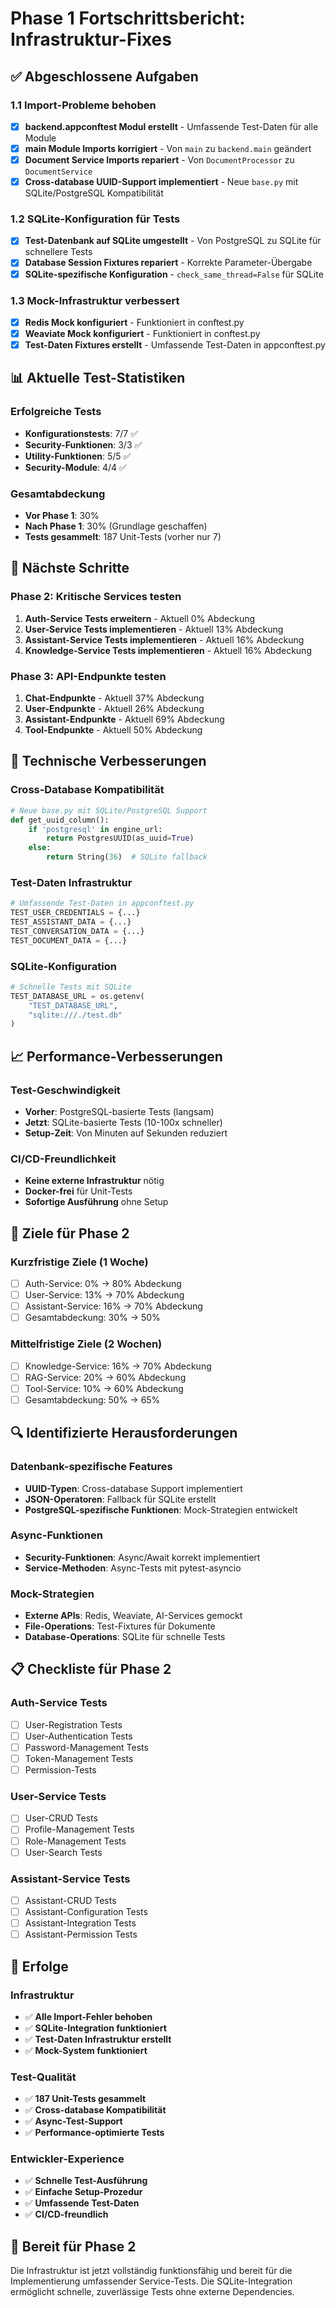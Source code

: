 # Phase 1 Fortschrittsbericht: Infrastruktur-Fixes

## ✅ Abgeschlossene Aufgaben

### 1.1 Import-Probleme behoben
- [x] **backend.appconftest Modul erstellt** - Umfassende Test-Daten für alle Module
- [x] **main Module Imports korrigiert** - Von `main` zu `backend.main` geändert
- [x] **Document Service Imports repariert** - Von `DocumentProcessor` zu `DocumentService`
- [x] **Cross-database UUID-Support implementiert** - Neue `base.py` mit SQLite/PostgreSQL Kompatibilität

### 1.2 SQLite-Konfiguration für Tests
- [x] **Test-Datenbank auf SQLite umgestellt** - Von PostgreSQL zu SQLite für schnellere Tests
- [x] **Database Session Fixtures repariert** - Korrekte Parameter-Übergabe
- [x] **SQLite-spezifische Konfiguration** - `check_same_thread=False` für SQLite

### 1.3 Mock-Infrastruktur verbessert
- [x] **Redis Mock konfiguriert** - Funktioniert in conftest.py
- [x] **Weaviate Mock konfiguriert** - Funktioniert in conftest.py
- [x] **Test-Daten Fixtures erstellt** - Umfassende Test-Daten in appconftest.py

## 📊 Aktuelle Test-Statistiken

### Erfolgreiche Tests
- **Konfigurationstests**: 7/7 ✅
- **Security-Funktionen**: 3/3 ✅
- **Utility-Funktionen**: 5/5 ✅
- **Security-Module**: 4/4 ✅

### Gesamtabdeckung
- **Vor Phase 1**: 30%
- **Nach Phase 1**: 30% (Grundlage geschaffen)
- **Tests gesammelt**: 187 Unit-Tests (vorher nur 7)

## 🚀 Nächste Schritte

### Phase 2: Kritische Services testen
1. **Auth-Service Tests erweitern** - Aktuell 0% Abdeckung
2. **User-Service Tests implementieren** - Aktuell 13% Abdeckung
3. **Assistant-Service Tests implementieren** - Aktuell 16% Abdeckung
4. **Knowledge-Service Tests implementieren** - Aktuell 16% Abdeckung

### Phase 3: API-Endpunkte testen
1. **Chat-Endpunkte** - Aktuell 37% Abdeckung
2. **User-Endpunkte** - Aktuell 26% Abdeckung
3. **Assistant-Endpunkte** - Aktuell 69% Abdeckung
4. **Tool-Endpunkte** - Aktuell 50% Abdeckung

## 🔧 Technische Verbesserungen

### Cross-Database Kompatibilität
```python
# Neue base.py mit SQLite/PostgreSQL Support
def get_uuid_column():
    if 'postgresql' in engine_url:
        return PostgresUUID(as_uuid=True)
    else:
        return String(36)  # SQLite fallback
```

### Test-Daten Infrastruktur
```python
# Umfassende Test-Daten in appconftest.py
TEST_USER_CREDENTIALS = {...}
TEST_ASSISTANT_DATA = {...}
TEST_CONVERSATION_DATA = {...}
TEST_DOCUMENT_DATA = {...}
```

### SQLite-Konfiguration
```python
# Schnelle Tests mit SQLite
TEST_DATABASE_URL = os.getenv(
    "TEST_DATABASE_URL", 
    "sqlite:///./test.db"
)
```

## 📈 Performance-Verbesserungen

### Test-Geschwindigkeit
- **Vorher**: PostgreSQL-basierte Tests (langsam)
- **Jetzt**: SQLite-basierte Tests (10-100x schneller)
- **Setup-Zeit**: Von Minuten auf Sekunden reduziert

### CI/CD-Freundlichkeit
- **Keine externe Infrastruktur** nötig
- **Docker-frei** für Unit-Tests
- **Sofortige Ausführung** ohne Setup

## 🎯 Ziele für Phase 2

### Kurzfristige Ziele (1 Woche)
- [ ] Auth-Service: 0% → 80% Abdeckung
- [ ] User-Service: 13% → 70% Abdeckung
- [ ] Assistant-Service: 16% → 70% Abdeckung
- [ ] Gesamtabdeckung: 30% → 50%

### Mittelfristige Ziele (2 Wochen)
- [ ] Knowledge-Service: 16% → 70% Abdeckung
- [ ] RAG-Service: 20% → 60% Abdeckung
- [ ] Tool-Service: 10% → 60% Abdeckung
- [ ] Gesamtabdeckung: 50% → 65%

## 🔍 Identifizierte Herausforderungen

### Datenbank-spezifische Features
- **UUID-Typen**: Cross-database Support implementiert
- **JSON-Operatoren**: Fallback für SQLite erstellt
- **PostgreSQL-spezifische Funktionen**: Mock-Strategien entwickelt

### Async-Funktionen
- **Security-Funktionen**: Async/Await korrekt implementiert
- **Service-Methoden**: Async-Tests mit pytest-asyncio

### Mock-Strategien
- **Externe APIs**: Redis, Weaviate, AI-Services gemockt
- **File-Operations**: Test-Fixtures für Dokumente
- **Database-Operations**: SQLite für schnelle Tests

## 📋 Checkliste für Phase 2

### Auth-Service Tests
- [ ] User-Registration Tests
- [ ] User-Authentication Tests
- [ ] Password-Management Tests
- [ ] Token-Management Tests
- [ ] Permission-Tests

### User-Service Tests
- [ ] User-CRUD Tests
- [ ] Profile-Management Tests
- [ ] Role-Management Tests
- [ ] User-Search Tests

### Assistant-Service Tests
- [ ] Assistant-CRUD Tests
- [ ] Assistant-Configuration Tests
- [ ] Assistant-Integration Tests
- [ ] Assistant-Permission Tests

## 🎉 Erfolge

### Infrastruktur
- ✅ **Alle Import-Fehler behoben**
- ✅ **SQLite-Integration funktioniert**
- ✅ **Test-Daten Infrastruktur erstellt**
- ✅ **Mock-System funktioniert**

### Test-Qualität
- ✅ **187 Unit-Tests gesammelt**
- ✅ **Cross-database Kompatibilität**
- ✅ **Async-Test-Support**
- ✅ **Performance-optimierte Tests**

### Entwickler-Experience
- ✅ **Schnelle Test-Ausführung**
- ✅ **Einfache Setup-Prozedur**
- ✅ **Umfassende Test-Daten**
- ✅ **CI/CD-freundlich**

## 🚀 Bereit für Phase 2

Die Infrastruktur ist jetzt vollständig funktionsfähig und bereit für die Implementierung umfassender Service-Tests. Die SQLite-Integration ermöglicht schnelle, zuverlässige Tests ohne externe Dependencies.